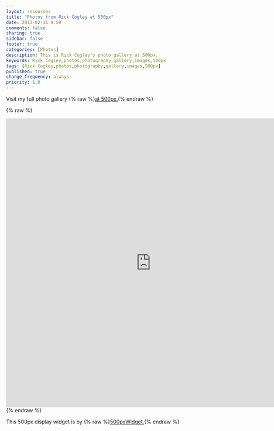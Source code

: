 ```yaml
---
layout: resources
title: "Photos from Rick Cogley at 500px"
date: 2013-02-11 9:59
comments: false
sharing: true
sidebar: false
footer: true
categories: [Photos]
description: This is Rick Cogley's photo gallery at 500px.
keywords: Rick Cogley,photos,photography,gallery,images,500px 
tags: [Rick Cogley,photos,photography,gallery,images,500px]
published: true
change_frequency: always
priority: 1.0
---
```

Visit my full photo gallery {% raw %}<a href="http://500px.com/rickcogley" target="_blank">at 500px.</a>{% endraw %} 
  
{% raw %} 
<!-- 500pxWidget -->
<iframe src="http://500pxwidget.com/in/?u=cmlja2NvZ2xleXxpbnwyNTB8M3wzfHx5ZXN8M3w=" allowTransparency="true" frameborder="0" scrolling="no" style="border:none; overflow:hidden; width:789px; height: 789px" ></iframe>
{% endraw %}
  
This 500px display widget is by {% raw %}<a href="http://500pxwidget.com/" target="_blank">500pxWidget.</a>{% endraw %}
  